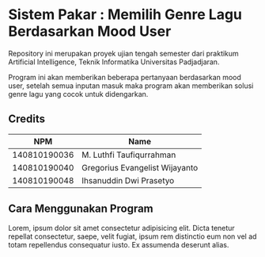 # Sistem Pakar : Memilih Genre Lagu Berdasarkan Mood User

Repository ini merupakan proyek ujian tengah semester dari praktikum Artificial Intelligence, Teknik Informatika Universitas Padjadjaran.

Program ini akan memberikan beberapa pertanyaan berdasarkan mood user, setelah semua inputan masuk maka program akan memberikan solusi genre lagu yang cocok untuk didengarkan.

## Credits
| NPM | Name |
| - | - |
| 140810190036 | M. Luthfi Taufiqurrahman |
| 140810190040 | Gregorius Evangelist Wijayanto |
| 140810190048 | Ihsanuddin Dwi Prasetyo |

## Cara Menggunakan Program
Lorem, ipsum dolor sit amet consectetur adipisicing elit. Dicta tenetur repellat consectetur, saepe, velit fugiat, ipsum rem distinctio eum non vel ad totam repellendus consequatur iusto. Ex assumenda deserunt alias.